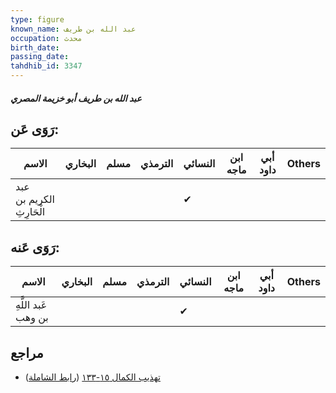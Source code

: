 ```yaml
---
type: figure
known_name: عبد الله بن طريف
occupation: محدث
birth_date:
passing_date:
tahdhib_id: 3347
---
```

##### عبد الله بن طريف أبو خزيمة المصري

## رَوَى عَن:
| الاسم                    | البخاري | مسلم | الترمذي | النسائي | ابن ماجه | أبي داود | Others |
| ------------------------ | ------- | ---- | ------- | ------- | -------- | -------- | ------ |
| عبد الكريم بن الْحَارِثِ |         |      |         | ✔       |          |          |        |
## رَوَى عَنه:
| الاسم               | البخاري | مسلم | الترمذي | النسائي | ابن ماجه | أبي داود | Others |
| ------------------- | ------- | ---- | ------- | ------- | -------- | -------- | ------ |
| عَبد اللَّهِ بن وهب |         |      |         | ✔       |          |          |        |
## مراجع
- [تهذيب الكمال ١٥-١٣٣](obsidian://open?vault=Tahdhib-al-Kamal&file=Figures/٣٣٤٧-عبد%20الله%20بن%20طريف%20أبو%20خزيمة%20المصري) ([رابط الشاملة](https://shamela.ws/book/3722/7617))